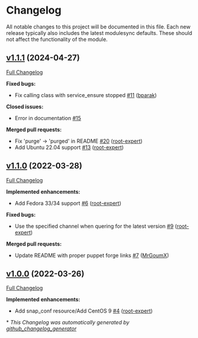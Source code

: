 # Changelog

All notable changes to this project will be documented in this file.
Each new release typically also includes the latest modulesync defaults.
These should not affect the functionality of the module.

## [v1.1.1](https://github.com/root-expert/puppet-snap/tree/v1.1.1) (2024-04-27)

[Full Changelog](https://github.com/root-expert/puppet-snap/compare/v1.1.0...v1.1.1)

**Fixed bugs:**

- Fix calling class with service\_ensure stopped [\#11](https://github.com/root-expert/puppet-snap/pull/11) ([bparak](https://github.com/bparak))

**Closed issues:**

- Error in documentation [\#15](https://github.com/root-expert/puppet-snap/issues/15)

**Merged pull requests:**

- Fix 'purge' -\> 'purged' in README [\#20](https://github.com/root-expert/puppet-snap/pull/20) ([root-expert](https://github.com/root-expert))
- Add Ubuntu 22.04 support [\#13](https://github.com/root-expert/puppet-snap/pull/13) ([root-expert](https://github.com/root-expert))

## [v1.1.0](https://github.com/root-expert/puppet-snap/tree/v1.1.0) (2022-03-28)

[Full Changelog](https://github.com/root-expert/puppet-snap/compare/v1.0.0...v1.1.0)

**Implemented enhancements:**

- Add Fedora 33/34 support [\#6](https://github.com/root-expert/puppet-snap/pull/6) ([root-expert](https://github.com/root-expert))

**Fixed bugs:**

- Use the specified channel when quering for the latest version [\#9](https://github.com/root-expert/puppet-snap/pull/9) ([root-expert](https://github.com/root-expert))

**Merged pull requests:**

- Update README with proper puppet forge links [\#7](https://github.com/root-expert/puppet-snap/pull/7) ([MrGoumX](https://github.com/MrGoumX))

## [v1.0.0](https://github.com/root-expert/puppet-snap/tree/v1.0.0) (2022-03-26)

[Full Changelog](https://github.com/root-expert/puppet-snap/compare/613d2068319841ea636da5f22c16665311001304...v1.0.0)

**Implemented enhancements:**

- Add snap\_conf resource/Add CentOS 9 [\#4](https://github.com/root-expert/puppet-snap/pull/4) ([root-expert](https://github.com/root-expert))



\* *This Changelog was automatically generated by [github_changelog_generator](https://github.com/github-changelog-generator/github-changelog-generator)*
